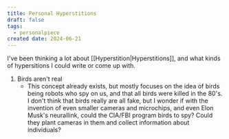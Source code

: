 ```yaml
---
title: Personal Hyperstitions
draft: false
tags:
  - personalpiece
created date: 2024-06-21
---
```

I've been thinking a lot about [[Hyperstition|Hyperstitions]], and what kinds of hypersitions I could write or come up with.

1. Birds aren't real
	- This concept already exists, but mostly focuses on the idea of birds being robots who spy on us, and that all birds were killed in the 80's. I don't think that birds really are all fake, but I wonder if with the invention of even smaller cameras and microchips, and even Elon Musk's neurallink, could the CIA/FBI program birds to spy? Could they plant cameras in them and collect information about individuals?